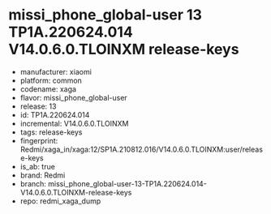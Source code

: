 # missi_phone_global-user 13 TP1A.220624.014 V14.0.6.0.TLOINXM release-keys
- manufacturer: xiaomi
- platform: common
- codename: xaga
- flavor: missi_phone_global-user
- release: 13
- id: TP1A.220624.014
- incremental: V14.0.6.0.TLOINXM
- tags: release-keys
- fingerprint: Redmi/xaga_in/xaga:12/SP1A.210812.016/V14.0.6.0.TLOINXM:user/release-keys
- is_ab: true
- brand: Redmi
- branch: missi_phone_global-user-13-TP1A.220624.014-V14.0.6.0.TLOINXM-release-keys
- repo: redmi_xaga_dump

